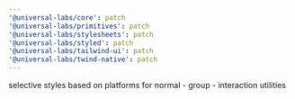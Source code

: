 ```yaml
---
'@universal-labs/core': patch
'@universal-labs/primitives': patch
'@universal-labs/stylesheets': patch
'@universal-labs/styled': patch
'@universal-labs/tailwind-ui': patch
'@universal-labs/twind-native': patch
---
```


selective styles based on platforms for normal - group - interaction utilities
